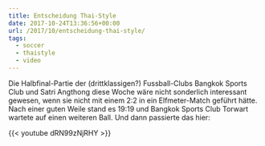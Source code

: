 ```yaml
---
title: Entscheidung Thai-Style
date: 2017-10-24T13:36:56+00:00
url: /2017/10/entscheidung-thai-style/
tags:
  - soccer
  - thaistyle
  - video
---
```


Die Halbfinal-Partie der (drittklassigen?) Fussball-Clubs Bangkok Sports Club und Satri Angthong diese Woche wäre nicht sonderlich interessant gewesen, wenn sie nicht mit einem 2:2 in ein Elfmeter-Match geführt hätte. Nach einer guten Weile stand es 19:19 und Bangkok Sports Club Torwart wartete auf einen weiteren Ball. Und dann passierte das hier:

{{< youtube dRN99zNjRHY >}}

